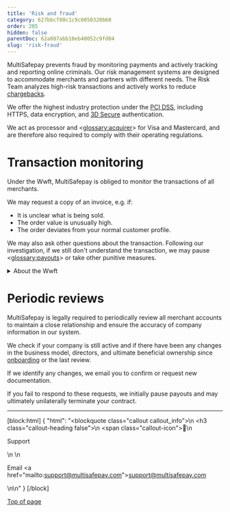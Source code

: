 ```yaml
---
title: 'Risk and fraud'
category: 627bbcf80c1c9c0050320b60
order: 205
hidden: false
parentDoc: 62a087abb10eb40052c9fd04
slug: 'risk-fraud'
---
```


MultiSafepay prevents fraud by monitoring payments and actively tracking and reporting online criminals. Our risk management systems are designed to accommodate merchants and partners with different needs. The Risk Team analyzes high-risk transactions and actively works to reduce [chargebacks](/docs/chargebacks/).

We offer the highest industry protection under the [PCI DSS](/docs/pci-dss/), including HTTPS, data encryption, and [3D Secure](/docs/3ds2/) authentication. 

We act as processor and <<glossary:acquirer>> for Visa and Mastercard, and are therefore also required to comply with their operating regulations.

# Transaction monitoring

Under the Wwft, MultiSafepay is obliged to monitor the transactions of all merchants. 

We may request a copy of an invoice, e.g. if:

- It is unclear what is being sold.
- The order value is unusually high.
- The order deviates from your normal customer profile.

We may also ask other questions about the transaction. Following our investigation, if we still don't understand the transaction, we may pause <<glossary:payouts>> or take other punitive measures.

<details id="about-the-wwft">
<summary>About the Wwft</summary>
<br>

The Wet ter voorkoming van witwassen en financieren van terrorisme (WWFT), or Money Laundering and Terrorist Financing Prevention Act, prevents companies and individuals from laundering money or financing terrorist activity. 

It was based on the Disclosure of Unusual Transactions or Financial Services Act, but goes one step further. It focuses on both individuals involved in suspect transactions and the risk of such transactions.

</details>

# Periodic reviews

MultiSafepay is legally required to periodically review all merchant accounts to maintain a close relationship and ensure the accuracy of company information in our system. 

We check if your company is still active and if there have been any changes in the business model, directors, and ultimate beneficial ownership since [onboarding](/docs/onboarding/) or the last review. 

If we identify any changes, we email you to confirm or request new documentation. 

If you fail to respond to these requests, we initially pause payouts and may ultimately unilaterally terminate your contract.
<br>

---

[block:html]
{
  "html": "<blockquote class=\"callout callout_info\">\n    <h3 class=\"callout-heading false\">\n        <span class=\"callout-icon\">💬</span>\n        <p>Support</p>\n    </h3>\n    <p>Email <a href=\"mailto:support@multisafepay.com\">support@multisafepay.com</a></p>\n</blockquote>\n"
}
[/block]

[Top of page](#)